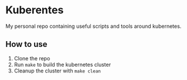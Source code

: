 # Kuberentes

My personal repo containing useful scripts and tools around kubernetes.

## How to use

1. Clone the repo
2. Run `make` to build the kubernetes cluster
3. Cleanup the cluster with `make clean`
